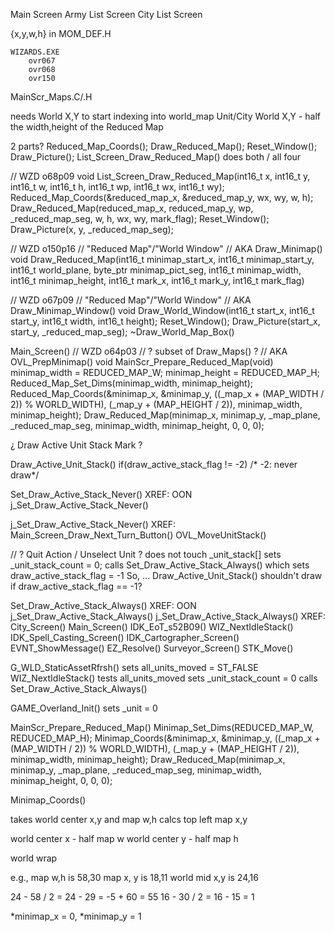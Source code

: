 



Main Screen
Army List Screen
City List Screen

{x,y,w,h} in MOM_DEF.H

    WIZARDS.EXE
        ovr067
        ovr068
        ovr150
MainScr_Maps.C/.H

needs World X,Y to start indexing into world_map
    Unit/City World X,Y - half the width,height of the Reduced Map



2 parts?
    Reduced_Map_Coords(); Draw_Reduced_Map();
    Reset_Window(); Draw_Picture();
List_Screen_Draw_Reduced_Map()
    does both / all four


// WZD o68p09
void List_Screen_Draw_Reduced_Map(int16_t x, int16_t y, int16_t w, int16_t h, int16_t wp, int16_t wx, int16_t wy);
    Reduced_Map_Coords(&reduced_map_x, &reduced_map_y, wx, wy, w, h);
    Draw_Reduced_Map(reduced_map_x, reduced_map_y, wp, _reduced_map_seg, w, h, wx, wy, mark_flag);
    Reset_Window();
    Draw_Picture(x, y, _reduced_map_seg);

// WZD o150p16
// "Reduced Map"/"World Window"
// AKA Draw_Minimap()
void Draw_Reduced_Map(int16_t minimap_start_x, int16_t minimap_start_y, int16_t world_plane, byte_ptr minimap_pict_seg, int16_t minimap_width, int16_t minimap_height, int16_t mark_x, int16_t mark_y, int16_t mark_flag)



// WZD o67p09
// "Reduced Map"/"World Window"
// AKA Draw_Minimap_Window()
void Draw_World_Window(int16_t start_x, int16_t start_y, int16_t width, int16_t height);
    Reset_Window();
    Draw_Picture(start_x, start_y, _reduced_map_seg);
    ~Draw_World_Map_Box()

Main_Screen()
// WZD o64p03
// ? subset of Draw_Maps() ?
// AKA OVL_PrepMinimap()
void MainScr_Prepare_Reduced_Map(void)
    minimap_width = REDUCED_MAP_W;
    minimap_height = REDUCED_MAP_H;
    Reduced_Map_Set_Dims(minimap_width, minimap_height);
    Reduced_Map_Coords(&minimap_x, &minimap_y, ((_map_x + (MAP_WIDTH / 2)) % WORLD_WIDTH), (_map_y + (MAP_HEIGHT / 2)), minimap_width, minimap_height);
    Draw_Reduced_Map(minimap_x, minimap_y, _map_plane, _reduced_map_seg, minimap_width, minimap_height, 0, 0, 0);





¿ Draw Active Unit Stack Mark ?

Draw_Active_Unit_Stack()
    if(draw_active_stack_flag != -2)  /* -2: never draw*/

Set_Draw_Active_Stack_Never()
XREF:
    OON  j_Set_Draw_Active_Stack_Never()

j_Set_Draw_Active_Stack_Never()
XREF: 
    Main_Screen_Draw_Next_Turn_Button()
    OVL_MoveUnitStack()


// ? Quit Action / Unselect Unit ?
    does not touch _unit_stack[]
    sets _unit_stack_count = 0;
    calls Set_Draw_Active_Stack_Always()
        which sets draw_active_stack_flag = -1
So, ...
    Draw_Active_Unit_Stack() shouldn't draw if draw_active_stack_flag == -1?


Set_Draw_Active_Stack_Always()
XREF:
    OON  j_Set_Draw_Active_Stack_Always()
j_Set_Draw_Active_Stack_Always()
XREF:
    City_Screen()
    Main_Screen()
    IDK_EoT_s52B09()
    WIZ_NextIdleStack()
    IDK_Spell_Casting_Screen()
    IDK_Cartographer_Screen()
    EVNT_ShowMessage()
    EZ_Resolve()
    Surveyor_Screen()
    STK_Move()

G_WLD_StaticAssetRfrsh()
    sets all_units_moved = ST_FALSE
WIZ_NextIdleStack()
    tests all_units_moved
        sets _unit_stack_count = 0
        calls Set_Draw_Active_Stack_Always()

GAME_Overland_Init()
    sets _unit = 0





MainScr_Prepare_Reduced_Map()
    Minimap_Set_Dims(REDUCED_MAP_W, REDUCED_MAP_H);
    Minimap_Coords(&minimap_x, &minimap_y, ((_map_x + (MAP_WIDTH / 2)) % WORLD_WIDTH), (_map_y + (MAP_HEIGHT / 2)), minimap_width, minimap_height);
    Draw_Reduced_Map(minimap_x, minimap_y, _map_plane, _reduced_map_seg, minimap_width, minimap_height, 0, 0, 0);


Minimap_Coords()

takes world center x,y and map w,h
calcs top left map x,y

world center x - half map w
world center y - half map h

world wrap

e.g.,
    map w,h is 58,30
    map x, y is 18,11
    world mid x,y is 24,16

24 - 58 / 2 = 24 - 29 = -5 + 60 = 55
16 - 30 / 2 = 16 - 15 =  1

*minimap_x = 0, *minimap_y = 1
